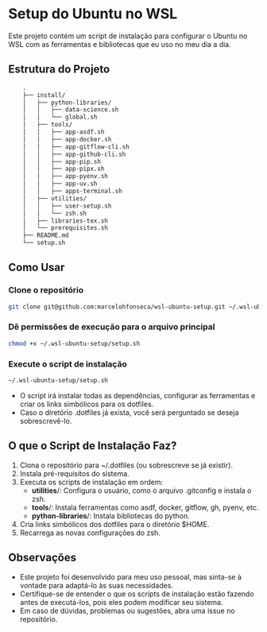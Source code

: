 # Setup do Ubuntu no WSL

Este projeto contém um script de instalação para configurar o Ubuntu no WSL com as ferramentas e bibliotecas que eu uso no meu dia a dia.

## Estrutura do Projeto

```txt
    .
    ├── install/
    │   ├── python-libraries/
    │   │   ├── data-science.sh
    │   │   └── global.sh
    │   ├── tools/
    │   │   ├── app-asdf.sh
    │   │   ├── app-docker.sh
    │   │   ├── app-gitflow-cli.sh
    │   │   ├── app-github-cli.sh
    │   │   ├── app-pip.sh
    │   │   ├── app-pipx.sh
    │   │   ├── app-pyenv.sh
    │   │   ├── app-uv.sh
    │   │   ├── apps-terminal.sh
    │   ├── utilities/
    │   │   ├── user-setup.sh
    │   │   └── zsh.sh
    │   ├── libraries-tex.sh
    │   └── prerequisites.sh
    ├── README.md
    └── setup.sh
```

## Como Usar

### Clone o repositório

```sh
git clone git@github.com:marcelohfonseca/wsl-ubuntu-setup.git ~/.wsl-ubuntu-setup

```

### Dê permissões de execução para o arquivo principal

```sh
chmod +x ~/.wsl-ubuntu-setup/setup.sh
```

### Execute o script de instalação

```sh
~/.wsl-ubuntu-setup/setup.sh
```

* O script irá instalar todas as dependências, configurar as ferramentas e criar os links simbólicos para os dotfiles.
* Caso o diretório .dotfiles já exista, você será perguntado se deseja sobrescrevê-lo.

## O que o Script de Instalação Faz?

1. Clona o repositório para ~/.dotfiles (ou sobrescreve se já existir).
2. Instala pré-requisitos do sistema.
3. Executa os scripts de instalação em ordem:
    * **utilities**/: Configura o usuário, como o arquivo .gitconfig e instala o zsh.
    * **tools**/: Instala ferramentas como asdf, docker, gitflow, gh, pyenv, etc.
    * **python-libraries**/: Instala bibliotecas do python.
4. Cria links simbólicos dos dotfiles para o diretório $HOME.
5. Recarrega as novas configurações do zsh.

## Observações

* Este projeto foi desenvolvido para meu uso pessoal, mas sinta-se à vontade para adaptá-lo às suas necessidades.
* Certifique-se de entender o que os scripts de instalação estão fazendo antes de executá-los, pois eles podem modificar seu sistema.
* Em caso de dúvidas, problemas ou sugestões, abra uma issue no repositório.
